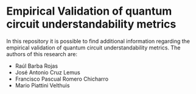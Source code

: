 # Empirical Validation of quantum circuit understandability metrics

In this repository it is possible to find additional information regarding the empirical validation of quantum circuit understandability metrics. The authors of this research are:

- Raúl Barba Rojas
- José Antonio Cruz Lemus
- Francisco Pascual Romero Chicharro
- Mario Piattini Velthuis
